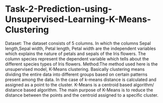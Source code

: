 # Task-2-Prediction-using-Unsupervised-Learning-K-Means-Clustering
Dataset: The dataset consists of 5 columns. In which the columns Sepal length,Sepal width, Petal length, Petal width are the independent variables which explains the nature of petals and sepals of the Iris flowers. The column species represent the dependent variable which tells about the different species types of Iris flowers.
Method:The method used here is the unsupervised model, K-Means clustering. Basically clustering means dividing the entire data into different groups based on certain patterns present among the data. In the case of k-means distance is calculated and assigned as a point to the cluster. K-Means is a centroid based algorithm/ distance based algorithm. The main purpose of K-Means is to reduce the distance between the points and the centroid assigned to a specific cluster. 
